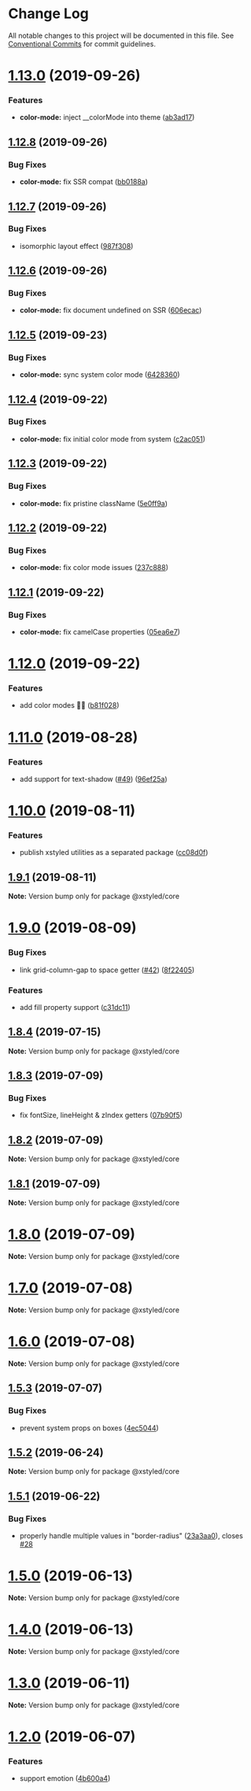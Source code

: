 # Change Log

All notable changes to this project will be documented in this file.
See [Conventional Commits](https://conventionalcommits.org) for commit guidelines.

# [1.13.0](https://github.com/smooth-code/xstyled/compare/v1.12.8...v1.13.0) (2019-09-26)


### Features

* **color-mode:** inject __colorMode into theme ([ab3ad17](https://github.com/smooth-code/xstyled/commit/ab3ad17))





## [1.12.8](https://github.com/smooth-code/xstyled/compare/v1.12.7...v1.12.8) (2019-09-26)


### Bug Fixes

* **color-mode:** fix SSR compat ([bb0188a](https://github.com/smooth-code/xstyled/commit/bb0188a))





## [1.12.7](https://github.com/smooth-code/xstyled/compare/v1.12.6...v1.12.7) (2019-09-26)


### Bug Fixes

* isomorphic layout effect ([987f308](https://github.com/smooth-code/xstyled/commit/987f308))





## [1.12.6](https://github.com/smooth-code/xstyled/compare/v1.12.5...v1.12.6) (2019-09-26)


### Bug Fixes

* **color-mode:** fix document undefined on SSR ([606ecac](https://github.com/smooth-code/xstyled/commit/606ecac))





## [1.12.5](https://github.com/smooth-code/xstyled/compare/v1.12.4...v1.12.5) (2019-09-23)


### Bug Fixes

* **color-mode:** sync system color mode ([6428360](https://github.com/smooth-code/xstyled/commit/6428360))





## [1.12.4](https://github.com/smooth-code/xstyled/compare/v1.12.3...v1.12.4) (2019-09-22)


### Bug Fixes

* **color-mode:** fix initial color mode from system ([c2ac051](https://github.com/smooth-code/xstyled/commit/c2ac051))





## [1.12.3](https://github.com/smooth-code/xstyled/compare/v1.12.2...v1.12.3) (2019-09-22)


### Bug Fixes

* **color-mode:** fix pristine className ([5e0ff9a](https://github.com/smooth-code/xstyled/commit/5e0ff9a))





## [1.12.2](https://github.com/smooth-code/xstyled/compare/v1.12.1...v1.12.2) (2019-09-22)


### Bug Fixes

* **color-mode:** fix color mode issues ([237c888](https://github.com/smooth-code/xstyled/commit/237c888))





## [1.12.1](https://github.com/smooth-code/xstyled/compare/v1.12.0...v1.12.1) (2019-09-22)


### Bug Fixes

* **color-mode:** fix camelCase properties ([05ea6e7](https://github.com/smooth-code/xstyled/commit/05ea6e7))





# [1.12.0](https://github.com/smooth-code/xstyled/compare/v1.11.0...v1.12.0) (2019-09-22)


### Features

* add color modes 🌚🌝 ([b81f028](https://github.com/smooth-code/xstyled/commit/b81f028))





# [1.11.0](https://github.com/smooth-code/xstyled/compare/v1.10.1...v1.11.0) (2019-08-28)


### Features

* add support for text-shadow ([#49](https://github.com/smooth-code/xstyled/issues/49)) ([96ef25a](https://github.com/smooth-code/xstyled/commit/96ef25a))





# [1.10.0](https://github.com/smooth-code/xstyled/compare/v1.9.1...v1.10.0) (2019-08-11)


### Features

* publish xstyled utilities as a separated package ([cc08d0f](https://github.com/smooth-code/xstyled/commit/cc08d0f))





## [1.9.1](https://github.com/smooth-code/xstyled/compare/v1.9.0...v1.9.1) (2019-08-11)

**Note:** Version bump only for package @xstyled/core





# [1.9.0](https://github.com/smooth-code/xstyled/compare/v1.8.4...v1.9.0) (2019-08-09)


### Bug Fixes

* link grid-column-gap to space getter ([#42](https://github.com/smooth-code/xstyled/issues/42)) ([8f22405](https://github.com/smooth-code/xstyled/commit/8f22405))


### Features

* add fill property support ([c31dc11](https://github.com/smooth-code/xstyled/commit/c31dc11))





## [1.8.4](https://github.com/smooth-code/xstyled/compare/v1.8.3...v1.8.4) (2019-07-15)

**Note:** Version bump only for package @xstyled/core





## [1.8.3](https://github.com/smooth-code/xstyled/compare/v1.8.2...v1.8.3) (2019-07-09)


### Bug Fixes

* fix fontSize, lineHeight & zIndex getters ([07b90f5](https://github.com/smooth-code/xstyled/commit/07b90f5))





## [1.8.2](https://github.com/smooth-code/xstyled/compare/v1.8.1...v1.8.2) (2019-07-09)

**Note:** Version bump only for package @xstyled/core





## [1.8.1](https://github.com/smooth-code/xstyled/compare/v1.8.0...v1.8.1) (2019-07-09)

**Note:** Version bump only for package @xstyled/core





# [1.8.0](https://github.com/smooth-code/xstyled/compare/v1.7.0...v1.8.0) (2019-07-09)

**Note:** Version bump only for package @xstyled/core





# [1.7.0](https://github.com/smooth-code/xstyled/compare/v1.6.0...v1.7.0) (2019-07-08)

**Note:** Version bump only for package @xstyled/core





# [1.6.0](https://github.com/smooth-code/xstyled/compare/v1.5.4...v1.6.0) (2019-07-08)

**Note:** Version bump only for package @xstyled/core





## [1.5.3](https://github.com/smooth-code/xstyled/compare/v1.5.2...v1.5.3) (2019-07-07)


### Bug Fixes

* prevent system props on boxes ([4ec5044](https://github.com/smooth-code/xstyled/commit/4ec5044))





## [1.5.2](https://github.com/smooth-code/xstyled/compare/v1.5.1...v1.5.2) (2019-06-24)

**Note:** Version bump only for package @xstyled/core





## [1.5.1](https://github.com/smooth-code/xstyled/compare/v1.5.0...v1.5.1) (2019-06-22)


### Bug Fixes

* properly handle multiple values in "border-radius" ([23a3aa0](https://github.com/smooth-code/xstyled/commit/23a3aa0)), closes [#28](https://github.com/smooth-code/xstyled/issues/28)





# [1.5.0](https://github.com/smooth-code/xstyled/compare/v1.4.0...v1.5.0) (2019-06-13)

**Note:** Version bump only for package @xstyled/core





# [1.4.0](https://github.com/smooth-code/xstyled/compare/v1.3.0...v1.4.0) (2019-06-13)

**Note:** Version bump only for package @xstyled/core





# [1.3.0](https://github.com/smooth-code/xstyled/compare/v1.2.0...v1.3.0) (2019-06-11)

**Note:** Version bump only for package @xstyled/core





# [1.2.0](https://github.com/smooth-code/xstyled/compare/v1.1.1...v1.2.0) (2019-06-07)


### Features

* support emotion ([4b600a4](https://github.com/smooth-code/xstyled/commit/4b600a4))
